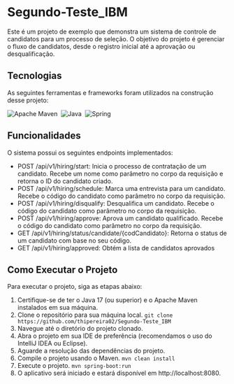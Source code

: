 # Segundo-Teste_IBM

Este é um projeto de exemplo que demonstra um sistema de controle de candidatos para um processo de seleção. O objetivo do projeto é gerenciar o fluxo de candidatos, desde o registro inicial até a aprovação ou desqualificação.

## Tecnologias
As seguintes ferramentas e frameworks foram utilizados na construção desse projeto:<br>

  ![Apache Maven](https://img.shields.io/badge/Apache%20Maven-C71A36?style=for-the-badge&logo=Apache%20Maven&logoColor=white)&nbsp;
  ![Java](https://img.shields.io/badge/java-%23ED8B00.svg?style=for-the-badge&logo=openjdk&logoColor=white)&nbsp;
  ![Spring](https://img.shields.io/badge/spring-%236DB33F.svg?style=for-the-badge&logo=spring&logoColor=white)&nbsp;
  
## Funcionalidades

O sistema possui os seguintes endpoints implementados:

- POST /api/v1/hiring/start: Inicia o processo de contratação de um candidato. Recebe um nome como parâmetro no corpo da requisição e retorna o ID do candidato criado.
- POST /api/v1/hiring/schedule: Marca uma entrevista para um candidato. Recebe o código do candidato como parâmetro no corpo da requisição.
- POST /api/v1/hiring/disqualify: Desqualifica um candidato. Recebe o código do candidato como parâmetro no corpo da requisição.
- POST /api/v1/hiring/approve: Aprova um candidato qualificado. Recebe o código do candidato como parâmetro no corpo da requisição.
- GET /api/v1/hiring/status/candidate/{codCandidato}: Retorna o status de um candidato com base no seu código.
- GET /api/v1/hiring/approved: Obtém a lista de candidatos aprovados

## Como Executar o Projeto

Para executar o projeto, siga as etapas abaixo:

1. Certifique-se de ter o Java 17 (ou superior) e o Apache Maven instalados em sua máquina.
2. Clone o repositório para sua máquina local.
 ``
git clone https://github.com/thipereira02/Segundo-Teste_IBM
``
3. Navegue até o diretório do projeto clonado.
3. Abra o projeto em sua IDE de preferência (recomendamos o uso do IntelliJ IDEA ou Eclipse).
4. Aguarde a resolução das dependências do projeto.
5. Compile o projeto usando o Maven.
    ``
    mvn clean install
    ``
6. Execute o projeto.
    ``
    mvn spring-boot:run
    ``
6. O aplicativo será iniciado e estará disponível em http://localhost:8080.
